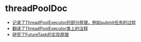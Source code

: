 # threadPoolDoc
* [记录了ThreadPoolExecutor的部分原理，例如submit任务的过程](https://github.com/apple08325/threadPoolDoc/blob/master/%E7%BA%BF%E7%A8%8B%E6%B1%A0%E7%9A%84Future%E7%9A%84%E5%AE%9E%E7%8E%B0.md)
* [翻译了ThreadPoolExecutor类上的注释](https://github.com/apple08325/threadPoolDoc/blob/master/ThreadPoolExecutor%E8%A7%A3%E6%9E%90.md#threadpoolexecutor类说明)
* [研究了FutureTask的实现原理](https://github.com/apple08325/threadPoolDoc/blob/master/%E7%BA%BF%E7%A8%8B%E6%B1%A0%E7%9A%84Future%E7%9A%84%E5%AE%9E%E7%8E%B0.md)
